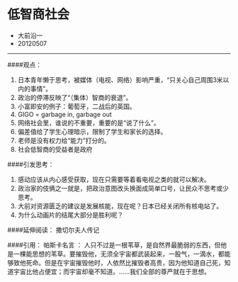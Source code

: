 # 低智商社会

* 大前沿一
* 20120507

---

####观点：
1. 日本青年懒于思考，被媒体（电视、网络）影响严重，“只关心自己周围3米以内的事情”。
2. 政治的停滞反映了“（集体）智商的衰退”。
3. 小富即安的例子：葡萄牙，二战后的英国。
4. GIGO = garbage in, garbage out
5. 网络社会里，谁说的不重要，重要的是“说了什么”。
6. 偏差值给了学生心理暗示，限制了学生和家长的选择。
7. 老师是没有权力给“能力”打分的。
8. 社会低智商的受益者是政府

####引发思考：
1. 感动应该从内心感受获取，现在只需要等着看电视之类的就可以解决。
2. 政治家的伎俩之一就是，把政治意图改头换面成简单口号，让民众不思考或少思考。
3. 大前对资源匮乏的建议是发展核能，现在呢？日本已经关闭所有核电站了。
4. 为什么动画片的结尾大部分是胜利呢？

####延伸阅读：
撒切尔夫人传记

####引用：
帕斯卡名言 ： 人只不过是一根苇草，是自然界最脆弱的东西，但他是一棵能思想的苇草。要摧毁他，无须全宇宙都武装起来，一股气，一滴水，都能够致他死命。但是在宇宙摧毁他时，人依然比摧毁者高贵，因为他知道自己死，知道宇宙比他占便宜；而宇宙却毫不知道。……我们全部的尊严就在于思想。